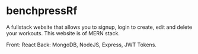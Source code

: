 # benchpressRf
A fullstack website that allows you to signup, login to create, edit and delete your workouts. This website is of MERN stack.

Front: React
Back: MongoDB, NodeJS, Express, JWT Tokens.

